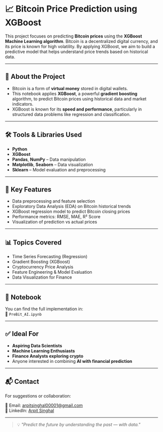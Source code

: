 # 📈 Bitcoin Price Prediction using XGBoost

This project focuses on predicting **Bitcoin prices** using the **XGBoost Machine Learning algorithm**. Bitcoin is a decentralized digital currency, and its price is known for high volatility. By applying XGBoost, we aim to build a predictive model that helps understand price trends based on historical data.

---

## 🧠 About the Project

- Bitcoin is a form of **virtual money** stored in digital wallets.
- This notebook applies **XGBoost**, a powerful **gradient boosting** algorithm, to predict Bitcoin prices using historical data and market indicators.
- XGBoost is known for its **speed and performance**, particularly in structured data problems like regression and classification.

---

## 🛠️ Tools & Libraries Used

- **Python**
- **XGBoost**
- **Pandas**, **NumPy** – Data manipulation
- **Matplotlib**, **Seaborn** – Data visualization
- **Sklearn** – Model evaluation and preprocessing

---

## 🧪 Key Features

- Data preprocessing and feature selection
- Exploratory Data Analysis (EDA) on Bitcoin historical trends
- XGBoost regression model to predict Bitcoin closing prices
- Performance metrics: RMSE, MAE, R² Score
- Visualization of prediction vs actual prices

---

## 📊 Topics Covered

- Time Series Forecasting (Regression)
- Gradient Boosting (XGBoost)
- Cryptocurrency Price Analysis
- Feature Engineering & Model Evaluation
- Data Visualization for Finance

---

## 📁 Notebook

You can find the full implementation in:  
📄 `PreBit_AI.ipynb`

---

## ✅ Ideal For

- **Aspiring Data Scientists**  
- **Machine Learning Enthusiasts**  
- **Finance Analysts exploring crypto**  
- Anyone interested in combining **AI with financial prediction**

---

## 📬 Contact

For suggestions or collaboration:

📧 Email: [arpitsinghal00001@gmail.com](mailto:arpitsinghal00001@gmail.com)  
🔗 LinkedIn: [Arpit Singhal](https://www.linkedin.com/in/arpitsinghal22102003/)

---

> 💡 *"Predict the future by understanding the past — with data."*
